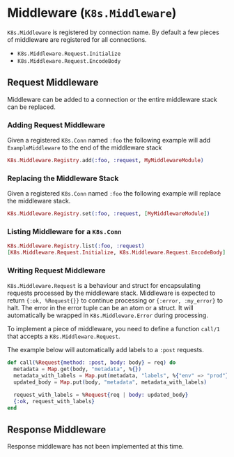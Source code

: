 # Middleware (`K8s.Middleware`)

`K8s.Middleware` is registered by connection name. By default a few pieces of middleware are registered for all connections.

* `K8s.Middleware.Request.Initialize`
* `K8s.Middleware.Request.EncodeBody`

## Request Middleware

Middleware can be added to a connection or the entire middleware stack can be replaced.

### Adding Request Middleware

Given a registered `K8s.Conn` named `:foo` the following example will add `ExampleMiddleware` to the end of the middleware stack

```elixir
K8s.Middleware.Registry.add(:foo, :request, MyMiddlewareModule)
```

### Replacing the Middleware Stack

Given a registered `K8s.Conn` named `:foo` the following example will replace the middleware stack.

```elixir
K8s.Middleware.Registry.set(:foo, :request, [MyMiddlewareModule])
```

### Listing Middleware for a `K8s.Conn`

```elixir
K8s.Middleware.Registry.list(:foo, :request)
[K8s.Middleware.Request.Initialize, K8s.Middleware.Request.EncodeBody]
```

### Writing Request Middleware

`K8s.Middleware.Request` is a behaviour and struct for encapsulating requests processed by the middleware stack. Middleware is expected to return `{:ok, %Request{}}` to continue processing or `{:error, :my_error}` to halt. The error in the error tuple can be an atom or a struct. It will automatically be wrapped in `K8s.Middleware.Error` during processing.

To implement a piece of middleware, you need to define a function `call/1` that accepts a `K8s.Middleware.Request`.

The example below will automatically add labels to a `:post` requests.

```elixir
def call(%Request{method: :post, body: body} = req) do
  metadata = Map.get(body, "metadata", %{})
  metadata_with_labels = Map.put(metadata, "labels", %{"env" => "prod"})
  updated_body = Map.put(body, "metadata", metadata_with_labels)

  request_with_labels = %Request{req | body: updated_body}
  {:ok, request_with_labels}
end
```

## Response Middleware 

Response middleware has not been implemented at this time.
